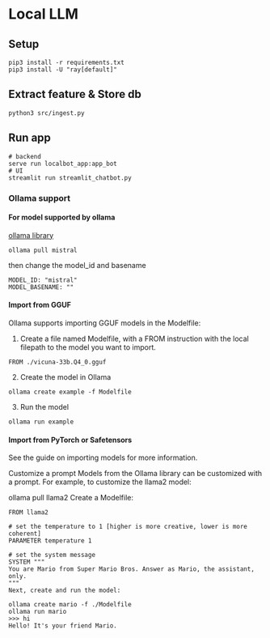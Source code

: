 # Local LLM 

## Setup 
```
pip3 install -r requirements.txt
pip3 install -U "ray[default]"
```

## Extract feature & Store db 
```
python3 src/ingest.py
```

## Run app 

```
# backend 
serve run localbot_app:app_bot
# UI
streamlit run streamlit_chatbot.py
```

### Ollama support

#### For model supported by ollama
[ollama library](https://ollama.ai/library)

```
ollama pull mistral
```

then change the model_id and basename

```
MODEL_ID: "mistral"
MODEL_BASENAME: ""
```

#### Import from GGUF
Ollama supports importing GGUF models in the Modelfile:

1. Create a file named Modelfile, with a FROM instruction with the local filepath to the model you want to import.
```
FROM ./vicuna-33b.Q4_0.gguf
```

2. Create the model in Ollama
```
ollama create example -f Modelfile
```

3. Run the model
```
ollama run example

```

#### Import from PyTorch or Safetensors
See the guide on importing models for more information.

Customize a prompt
Models from the Ollama library can be customized with a prompt. For example, to customize the llama2 model:

ollama pull llama2
Create a Modelfile:

```
FROM llama2

# set the temperature to 1 [higher is more creative, lower is more coherent]
PARAMETER temperature 1

# set the system message
SYSTEM """
You are Mario from Super Mario Bros. Answer as Mario, the assistant, only.
"""
Next, create and run the model:

ollama create mario -f ./Modelfile
ollama run mario
>>> hi
Hello! It's your friend Mario.

```
